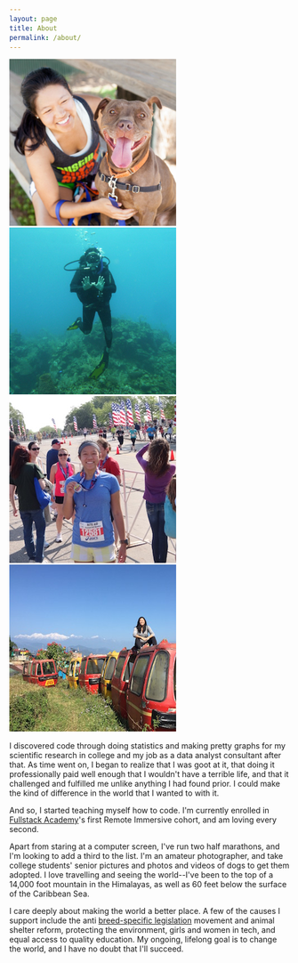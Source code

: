 ```yaml
---
layout: page
title: About
permalink: /about/
---
```


<div class="center about-images">
	<span>
		<img src="/images/about/intro-pic.jpg" class="about-img">
		<img src="/images/about/scuba-diving.jpg" class="about-img">
		<img src="/images/about/cleveland-half-marathon.jpg" class="about-img">
		<img src="/images/about/darjeeling-himalayas.jpg" class="about-img">
	</span>
</div>

<p>I discovered code through doing statistics and making pretty graphs for my scientific research in college and my job as a data analyst consultant after that. As time went on, I began to realize that I was goot at it, that doing it professionally paid well enough that I wouldn't have a terrible life, and that it challenged and fulfilled me unlike anything I had found prior. I could make the kind of difference in the world that I wanted to with it.</p>

<p>And so, I started teaching myself how to code. I'm currently enrolled in <a href="http://fullstackacademy.com/" target="_blank">Fullstack Academy</a>'s first Remote Immersive cohort, and am loving every second.</p>

<p>Apart from staring at a computer screen, I've run two half marathons, and I'm looking to add a third to the list. I'm an amateur photographer, and take college students' senior pictures and photos and videos of dogs to get them adopted. I love travelling and seeing the world--I've been to the top of a 14,000 foot mountain in the Himalayas, as well as 60 feet below the surface of the Caribbean Sea.</p>

<p>I care deeply about making the world a better place. A few of the causes I support include the anti <a href="http://www.aspca.org/animal-cruelty/dog-fighting/what-breed-specific-legislation" target="_blank">breed-specific legislation</a> movement and animal shelter reform, protecting the environment, girls and women in tech, and equal access to quality education. My ongoing, lifelong goal is to change the world, and I have no doubt that I'll succeed.

